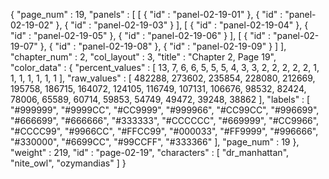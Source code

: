 {
  "page_num" : 19,
  "panels" : [
    [
      {
        "id" : "panel-02-19-01"
      },
      {
        "id" : "panel-02-19-02"
      },
      {
        "id" : "panel-02-19-03"
      }
    ],
    [
      {
        "id" : "panel-02-19-04"
      },
      {
        "id" : "panel-02-19-05"
      },
      {
        "id" : "panel-02-19-06"
      }
    ],
    [
      {
        "id" : "panel-02-19-07"
      },
      {
        "id" : "panel-02-19-08"
      },
      {
        "id" : "panel-02-19-09"
      }
    ]
  ],
  "chapter_num" : 2,
  "col_layout" : 3,
  "title" : "Chapter 2, Page 19",
  "color_data" : {
    "percent_values" : [
      13,
      7,
      6,
      6,
      5,
      5,
      5,
      4,
      3,
      3,
      2,
      2,
      2,
      2,
      2,
      1,
      1,
      1,
      1,
      1,
      1,
      1
    ],
    "raw_values" : [
      482288,
      273602,
      235854,
      228080,
      212669,
      195758,
      186715,
      164072,
      124105,
      116749,
      107131,
      106676,
      98532,
      82424,
      78006,
      65589,
      60714,
      59853,
      54749,
      49472,
      39248,
      38862
    ],
    "labels" : [
      "#999999",
      "#9999CC",
      "#CC9999",
      "#999966",
      "#CC99CC",
      "#996699",
      "#666699",
      "#666666",
      "#333333",
      "#CCCCCC",
      "#669999",
      "#CC9966",
      "#CCCC99",
      "#9966CC",
      "#FFCC99",
      "#000033",
      "#FF9999",
      "#996666",
      "#330000",
      "#6699CC",
      "#99CCFF",
      "#333366"
    ],
    "page_num" : 19
  },
  "weight" : 219,
  "id" : "page-02-19",
  "characters" : [
    "dr_manhattan",
    "nite_owl",
    "ozymandias"
  ]
}
